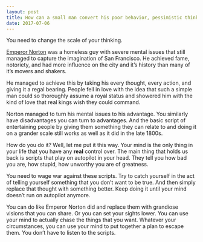 ```yaml
---
layout: post
title: How can a small man convert his poor behavior, pessimistic thinking, aimless life, and limited thinking into a large life as a powerful, rich person?
date: 2017-07-06
---
```


<p>You need to change the scale of your thinking.</p><p><a href="https://en.wikipedia.org/wiki/Emperor_Norton" data-qt-tooltip="wikipedia.org">Emperor Norton</a> was a homeless guy with severe mental issues that still managed to capture the imagination of San Francisco. He achieved fame, notoriety, and had more influence on the city and it’s history than many of it’s movers and shakers.</p><p>He managed to achieve this by taking his every thought, every action, and giving it a regal bearing. People fell in love with the idea that such a simple man could so thoroughly assume a royal status and showered him with the kind of love that real kings wish they could command.</p><p>Norton managed to turn his mental issues to his advantage. You similarly have disadvantages you can turn to advantages. And the basic script of entertaining people by giving them something they can relate to and doing it on a grander scale still works as well as it did in the late 1800s.</p><p>How do you do it? Well, let me put it this way. Your mind is the only thing in your life that you have any <b>real</b> control over. The main thing that holds us back is scripts that play on autopilot in your head. They tell you how bad you are, how stupid, how unworthy you are of greatness.</p><p>You need to wage war against these scripts. Try to catch yourself in the act of telling yourself something that you don’t want to be true. And then simply replace that thought with something better. Keep doing it until your mind doesn’t run on autopilot anymore.</p><p>You can do like Emperor Norton did and replace them with grandiose visions that you can share. Or you can set your sights lower. You can use your mind to actually chase the things that you want. Whatever your circumstances, you can use your mind to put together a plan to escape them. You don’t have to listen to the scripts.</p>
